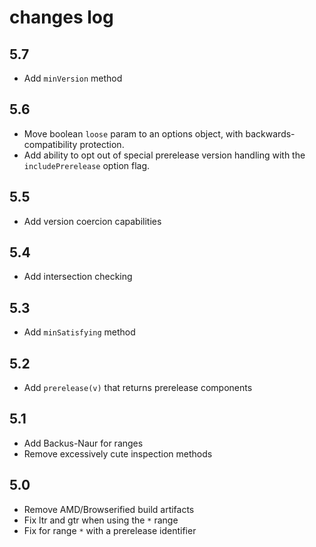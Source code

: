 changes log
===========

5.7
---

-   Add `minVersion` method

5.6
---

-   Move boolean `loose` param to an options object, with backwards-compatibility protection.
-   Add ability to opt out of special prerelease version handling with the `includePrerelease` option flag.

5.5
---

-   Add version coercion capabilities

5.4
---

-   Add intersection checking

5.3
---

-   Add `minSatisfying` method

5.2
---

-   Add `prerelease(v)` that returns prerelease components

5.1
---

-   Add Backus-Naur for ranges
-   Remove excessively cute inspection methods

5.0
---

-   Remove AMD/Browserified build artifacts
-   Fix ltr and gtr when using the `*` range
-   Fix for range `*` with a prerelease identifier
